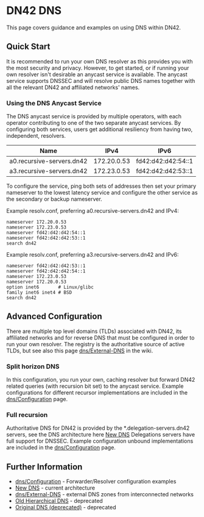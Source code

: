 # DN42 DNS

This page covers guidance and examples on using DNS within DN42.

## Quick Start

It is recommended to run your own DNS resolver as this provides you with the most security and privacy. 
However, to get started, or if running your own resolver isn't desirable an anycast service
is available. The anycast service supports DNSSEC and will resolve public DNS names together with all the 
relevant DN42 and affiliated networks' names.

### Using the DNS Anycast Service

The DNS anycast service is provided by multiple operators, with each operator contributing to one of the two separate 
anycast services. By configuring both services, users get additional resiliency from having two, independent, resolvers. 

| Name | IPv4 | IPv6 |
|---|---|---|
| a0.recursive-servers.dn42 | 172.20.0.53 | fd42:d42:d42:54::1 |
| a3.recursive-servers.dn42 | 172.23.0.53 | fd42:d42:d42:53::1 |

To configure the service, ping both sets of addresses then set your primary nameserver to the lowest latency 
service and configure the other service as the secondary or backup nameserver.

Example resolv.conf, preferring a0.recursive-servers.dn42 and IPv4:

```text
nameserver 172.20.0.53
nameserver 172.23.0.53
nameserver fd42:d42:d42:54::1
nameserver fd42:d42:d42:53::1
search dn42
```

Example resolv.conf, preferring a3.recursive-servers.dn42 and IPv6:

```text
nameserver fd42:d42:d42:53::1
nameserver fd42:d42:d42:54::1
nameserver 172.23.0.53
nameserver 172.20.0.53
option inet6       # Linux/glibc
family inet6 inet4 # BSD
search dn42
```

## Advanced Configuration

There are multiple top level domains (TLDs) associated with DN42, its affiliated networks and for reverse DNS that must
be configured in order to run your own resolver. The registry is the authoritative source of active TLDs, but see also
this page [dns/External-DNS](/services/dns/External-DNS) in the wiki.

### Split horizon DNS

In this configuration, you run your own, caching resolver but forward DN42 related queries (with recursion bit set) 
to the anycast service. Example configurations for different recursor implementations are included in the [dns/Configuration](/services/dns/Configuration) page.

### Full recursion 

Authoritative DNS for DN42 is provided by the *.delegation-servers.dn42 servers, see the DNS architecture here 
[New DNS](/services/New-DNS) Delegations servers have full support for DNSSEC. Example configuration unbound implementations are included in the [dns/Configuration](/services/dns/Configuration#resolver-setup) page.

## Further Information

* [dns/Configuration](/services/dns/Configuration) - Forwarder/Resolver configuration examples
* [New DNS](/services/New-DNS) - current architecture
* [dns/External-DNS](/services/dns/External-DNS) - external DNS zones from interconnected networks
* [Old Hierarchical DNS](/services/Old-Hierarchical-DNS) - deprecated
* [Original DNS (deprecated)](/services/Original-DNS-(deprecated)) - deprecated
